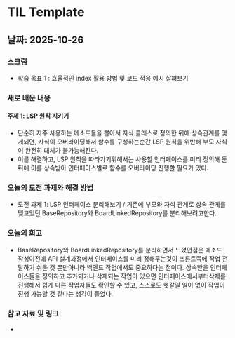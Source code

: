 # TIL Template

## 날짜: 2025-10-26

### 스크럼
- 학습 목표 1 : 효율적인 index 활용 방법 및 코드 적용 예시 살펴보기

### 새로 배운 내용
#### 주제 1: LSP 원칙 지키기
- 단순히 자주 사용하는 메소드들을 뽑아서 자식 클래스로 정의한 뒤에 상속관계를 맺게되면, 자식이 오버라이딩해서 함수를 구성하는순간 LSP 원칙을 위반해 부모 자식이 완전히 대체가 불가능해진다.
- 이를 해결하고, LSP 원칙을 따라가기위해서는 사용할 인터페이스를 미리 정의해 둔뒤에 이를 상속받아 인터페이스별로 함수를 오버라이딩 진행할 필요가 있다.

### 오늘의 도전 과제와 해결 방법
- 도전 과제 1: LSP 인터페이스 분리해보기 / 기존에 부모와 자식 관계로 상속 관계를 맺고있던 BaseRepository와 BoardLinkedRepository를 분리해보려고한다.

### 오늘의 회고
- BaseRepository와 BoardLinkedRepository를 분리하면서 느꼈던점은 메소드 작성이전에 API 설계과정에서 인터페이스를 미리 정해두는것이 프론트쪽에 작업 전달하기 쉬운 것 뿐만아니라 백엔드 작업에서도 중요하다는 점이다. 상속받을 인터페이스들을 정의하고 추가되거나 삭제되는 작업이 있으면 인터페이스에서부터삭제를 진행해서 쉽게 다른 작업자들도 확인할 수 있고, 스스로도 헷갈일 일이 없이 작업이 진행 가능할 것 같다는 생각이 들었다.

### 참고 자료 및 링크
- 